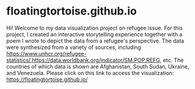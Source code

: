 # floatingtortoise.github.io

Hi! Welcome to my data visualization project on refugee issue. For this project, I created an interactive storytelling experience together with a poem I wrote to depict the data from a refugee's perspective. The data were synthesized from a variety of sources, including https://www.unhcr.org/refugee-statistics/,https://data.worldbank.org/indicator/SM.POP.REFG, etc. The countries of which data is shown are Afghanistan, South Sudan, Ukraine, and Venezuela. Please click on this link to access the visualization: https://floatingtortoise.github.io/ 
